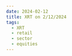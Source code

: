 ```yaml
---
date: 2024-02-12
title: XRT on 2/12/2024
tags: 
  - XRT
  - retail
  - sector
  - equities
---
```

<div class="post">
<snapshot-grid 
    :reports="['2024/02/09/CTA/XRT', '2024/02/12/CTA/XRT', '2024/02/12/MTP/XRT']"
    chart="2024/02/12/Chart/XRT"
/>
<p>

</p>
<p>

</p>
</div>